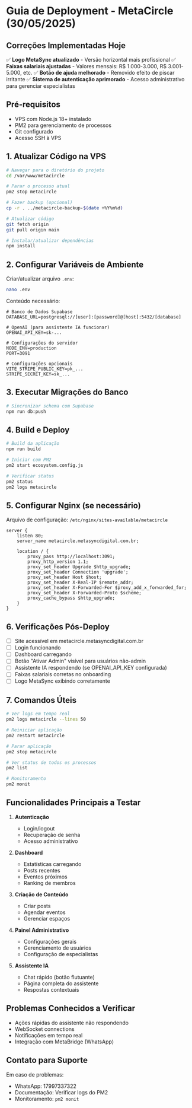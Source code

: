 # Guia de Deployment - MetaCircle (30/05/2025)

## Correções Implementadas Hoje

✅ **Logo MetaSync atualizado** - Versão horizontal mais profissional
✅ **Faixas salariais ajustadas** - Valores mensais: R$ 1.000-3.000, R$ 3.001-5.000, etc.
✅ **Botão de ajuda melhorado** - Removido efeito de piscar irritante
✅ **Sistema de autenticação aprimorado** - Acesso administrativo para gerenciar especialistas

## Pré-requisitos

- VPS com Node.js 18+ instalado
- PM2 para gerenciamento de processos
- Git configurado
- Acesso SSH à VPS

## 1. Atualizar Código na VPS

```bash
# Navegar para o diretório do projeto
cd /var/www/metacircle

# Parar o processo atual
pm2 stop metacircle

# Fazer backup (opcional)
cp -r . ../metacircle-backup-$(date +%Y%m%d)

# Atualizar código
git fetch origin
git pull origin main

# Instalar/atualizar dependências
npm install
```

## 2. Configurar Variáveis de Ambiente

Criar/atualizar arquivo `.env`:

```bash
nano .env
```

Conteúdo necessário:
```env
# Banco de Dados Supabase
DATABASE_URL=postgresql://[user]:[password]@[host]:5432/[database]

# OpenAI (para assistente IA funcionar)
OPENAI_API_KEY=sk-...

# Configurações do servidor
NODE_ENV=production
PORT=3091

# Configurações opcionais
VITE_STRIPE_PUBLIC_KEY=pk_...
STRIPE_SECRET_KEY=sk_...
```

## 3. Executar Migrações do Banco

```bash
# Sincronizar schema com Supabase
npm run db:push
```

## 4. Build e Deploy

```bash
# Build da aplicação
npm run build

# Iniciar com PM2
pm2 start ecosystem.config.js

# Verificar status
pm2 status
pm2 logs metacircle
```

## 5. Configurar Nginx (se necessário)

Arquivo de configuração: `/etc/nginx/sites-available/metacircle`

```nginx
server {
    listen 80;
    server_name metacircle.metasyncdigital.com.br;

    location / {
        proxy_pass http://localhost:3091;
        proxy_http_version 1.1;
        proxy_set_header Upgrade $http_upgrade;
        proxy_set_header Connection 'upgrade';
        proxy_set_header Host $host;
        proxy_set_header X-Real-IP $remote_addr;
        proxy_set_header X-Forwarded-For $proxy_add_x_forwarded_for;
        proxy_set_header X-Forwarded-Proto $scheme;
        proxy_cache_bypass $http_upgrade;
    }
}
```

## 6. Verificações Pós-Deploy

- [ ] Site acessível em metacircle.metasyncdigital.com.br
- [ ] Login funcionando
- [ ] Dashboard carregando
- [ ] Botão "Ativar Admin" visível para usuários não-admin
- [ ] Assistente IA respondendo (se OPENAI_API_KEY configurada)
- [ ] Faixas salariais corretas no onboarding
- [ ] Logo MetaSync exibindo corretamente

## 7. Comandos Úteis

```bash
# Ver logs em tempo real
pm2 logs metacircle --lines 50

# Reiniciar aplicação
pm2 restart metacircle

# Parar aplicação
pm2 stop metacircle

# Ver status de todos os processos
pm2 list

# Monitoramento
pm2 monit
```

## Funcionalidades Principais a Testar

1. **Autenticação**
   - Login/logout
   - Recuperação de senha
   - Acesso administrativo

2. **Dashboard**
   - Estatísticas carregando
   - Posts recentes
   - Eventos próximos
   - Ranking de membros

3. **Criação de Conteúdo**
   - Criar posts
   - Agendar eventos
   - Gerenciar espaços

4. **Painel Administrativo**
   - Configurações gerais
   - Gerenciamento de usuários
   - Configuração de especialistas

5. **Assistente IA**
   - Chat rápido (botão flutuante)
   - Página completa do assistente
   - Respostas contextuais

## Problemas Conhecidos a Verificar

- Ações rápidas do assistente não respondendo
- WebSocket connections
- Notificações em tempo real
- Integração com MetaBridge (WhatsApp)

## Contato para Suporte

Em caso de problemas:
- WhatsApp: 17997337322
- Documentação: Verificar logs do PM2
- Monitoramento: `pm2 monit`